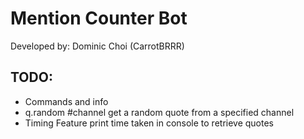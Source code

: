 # Mention Counter Bot
Developed by: Dominic Choi (CarrotBRRR)

## TODO: 
- Commands and info
- q.random #channel 
get a random quote from a specified channel
- Timing Feature
print time taken in console to retrieve quotes